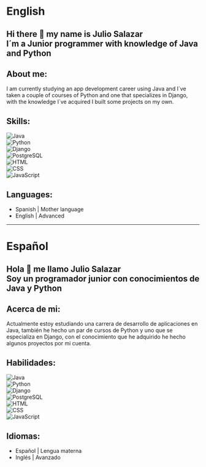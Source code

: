 # English
## Hi there 👋 my name is Julio Salazar</br>I´m a Junior programmer with knowledge of Java and Python

## About me:
I am currently studying an app development career using Java and I´ve taken a couple of courses of Python and one that specializes in Django, with the knowledge I´ve acquired I built some projects on my own.

## Skills:
![ Java ](https://shields.io/badge/OpenJDK-000000?style=for-the-badge&logo=openjdk&logoColor=white)</br>
![ Python ](https://shields.io/badge/Python-3776AB?style=for-the-badge&logo=python&logoColor=white)</br>
![ Django ](https://shields.io/badge/Django-092E20?style=for-the-badge&logo=django&logoColor=white)</br>
![ PostgreSQL ](https://shields.io/badge/PostgreSQL-4169E1?style=for-the-badge&logo=postgresql&logoColor=white)</br>
![ HTML ](https://shields.io/badge/HTML-E34F26?style=for-the-badge&logo=html5&logoColor=white)</br>
![ CSS ](https://shields.io/badge/CSS-1572B6?style=for-the-badge&logo=css3&logoColor=white)</br>
![ JavaScript ](https://shields.io/badge/JavaScript-F7DF1E?style=for-the-badge&logo=javascript&logoColor=black)

## Languages:
- Spanish | Mother language
- English | Advanced
<hr>

# Español
## Hola 👋 me llamo Julio Salazar</br>Soy un programador junior con conocimientos de Java y Python

## Acerca de mi:
Actualmente estoy estudiando una carrera de desarrollo de aplicaciones en Java, también he hecho un par de cursos de Python y uno que se especializa en Django, con el conocimiento que he adquirido he hecho algunos proyectos por mi cuenta.

## Habilidades:
![ Java ](https://shields.io/badge/OpenJDK-000000?style=for-the-badge&logo=openjdk&logoColor=white)</br>
![ Python ](https://shields.io/badge/Python-3776AB?style=for-the-badge&logo=python&logoColor=white)</br>
![ Django ](https://shields.io/badge/Django-092E20?style=for-the-badge&logo=django&logoColor=white)</br>
![ PostgreSQL ](https://shields.io/badge/PostgreSQL-4169E1?style=for-the-badge&logo=postgresql&logoColor=white)</br>
![ HTML ](https://shields.io/badge/HTML-E34F26?style=for-the-badge&logo=html5&logoColor=white)</br>
![ CSS ](https://shields.io/badge/CSS-1572B6?style=for-the-badge&logo=css3&logoColor=white)</br>
![ JavaScript ](https://shields.io/badge/JavaScript-F7DF1E?style=for-the-badge&logo=javascript&logoColor=black)

## Idiomas:
- Español | Lengua materna
- Inglés | Avanzado


<!--
**JulioAlejandroSalazar/JulioAlejandroSalazar** is a ✨ _special_ ✨ repository because its `README.md` (this file) appears on your GitHub profile.

Here are some ideas to get you started:

- 🔭 I’m currently working on ...
- 🌱 I’m currently learning ...
- 👯 I’m looking to collaborate on ...
- 🤔 I’m looking for help with ...
- 💬 Ask me about ...
- 📫 How to reach me: ...
- 😄 Pronouns: ...
- ⚡ Fun fact: ...
-->
